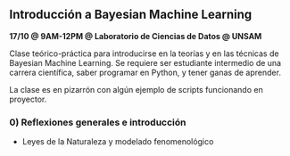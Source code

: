 ## Introducción a Bayesian Machine Learning

<b> 17/10 @ 9AM-12PM @ Laboratorio de Ciencias de Datos @ UNSAM </b>

Clase teórico-práctica para introducirse en la teorías y en las técnicas de Bayesian Machine Learning.  Se requiere ser estudiante intermedio de una carrera científica, saber programar en Python, y tener ganas de aprender.

La clase es en pizarrón con algún ejemplo de scripts funcionando en proyector.

### 0) Reflexiones generales e introducción

- Leyes de la Naturaleza y modelado fenomenológico



